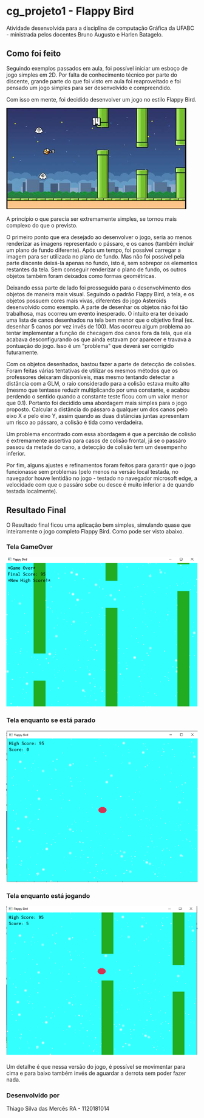 # cg_projeto1 - Flappy Bird

Atividade desenvolvida para a disciplina de computação Gráfica da UFABC - ministrada pelos docentes Bruno Augusto e Harlen Batagelo.

## Como foi feito
  Seguindo exemplos passados em aula, foi possível iniciar um esboço de jogo simples em 2D. Por falta de conhecimento técnico por parte do discente, grande
  parte do que foi visto em aula foi reaproveitado e foi pensado um jogo simples para ser desenvolvido e compreendido.
  
  Com isso em mente, foi decidido desenvolver um jogo no estilo Flappy Bird.
  
  ![flappy](images/flappy_bird.jpg)
  
  
  A princípio o que parecia ser extremamente simples, se tornou mais complexo do que o previsto.
  
  O primeiro ponto que era desejado ao desenvolver o jogo, seria ao menos renderizar as imagens representado o pássaro, e os canos (também incluir um plano de fundo diferente). Após um tempo, foi possível carregar a imagem para ser utilizada no plano de fundo. Mas não foi possível pela parte discente deixá-la apenas no fundo, isto é, sem sobrepor os elementos restantes da tela. Sem conseguir renderizar o plano de fundo, os outros objetos também foram deixados como formas geométricas.
  
  Deixando essa parte de lado foi prosseguido para o desenvolvimento dos objetos de maneira mais visual. Seguindo o padrão Flappy Bird, a tela, e os objetos possuem cores mais vivas, diferentes do jogo Asteroids desenvolvido como exemplo. A parte de desenhar os objetos não foi tão trabalhosa, mas ocorreu um evento inesperado.
  O intuito era ter deixado uma lista de canos desenhados na tela bem menor que o objetivo final (ex. desenhar 5 canos por vez invés de 100). Mas ocorreu algum problema ao tentar implementar a função de checagem dos canos fora da tela, que ela acabava desconfigurando os que ainda estavam por aparecer e travava a pontuação do jogo.
  Isso é um "problema" que deverá ser corrigido futuramente.
  
 Com os objetos desenhados, bastou fazer a parte de detecção de colisões. Foram feitas várias tentativas de utilizar os mesmos métodos que os professores deixaram disponíveis, mas mesmo tentando detectar a distância com a GLM, o raio considerado para a colisão estava muito alto (mesmo que tentasse reduzir multiplicando por uma constante, e acabou perdendo o sentido quando a constante teste ficou com um valor menor que 0.1). Portanto foi decidido uma abordagem mais simples para o jogo proposto. Calcular a distância do pássaro a qualquer um dos canos pelo eixo X *e* pelo eixo Y, assim quando as duas distâncias juntas apresentam um risco ao pássaro, a colisão é tida como verdadeira.

 Um problema encontrado com essa abordagem é que a percisão de colisão é extremamente assertiva para casos de colisão frontal, já se o passáro passou da metade do cano, a detecção de colisão tem um desempenho inferior.
 
 Por fim, alguns ajustes e refinamentos foram feitos para garantir que o jogo funcionasse sem problemas (pelo menos na versão local testada, no navegador houve lentidão no jogo - testado no navegador microsoft edge, a velocidade com que o passáro sobe ou desce é muito inferior a de quando testada localmente).
 
 ## Resultado Final
O Resultado final ficou uma aplicação bem simples, simulando quase que inteiramente o jogo completo Flappy Bird. Como pode ser visto abaixo.

 ### Tela GameOver

  ![gameover](images/gameover.png)

 ### Tela enquanto se está parado

  ![gameover](images/rest.png)

 ### Tela enquanto está jogando

  ![gameover](images/playing.png)

Um detalhe é que nessa versão do jogo, é possível se movimentar para cima e para baixo também invés de aguardar a derrota sem poder fazer nada.

### Desenvolvido por
Thiago Silva das Mercês RA - 1120181014